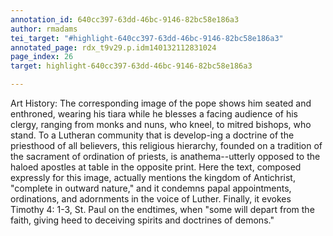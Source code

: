 ```yaml
---
annotation_id: 640cc397-63dd-46bc-9146-82bc58e186a3
author: rmadams
tei_target: "#highlight-640cc397-63dd-46bc-9146-82bc58e186a3"
annotated_page: rdx_t9v29.p.idm140132112831024
page_index: 26
target: highlight-640cc397-63dd-46bc-9146-82bc58e186a3

---
```

Art History: The corresponding image of the pope shows him seated and enthroned, wearing his tiara while he blesses a facing audience of his clergy, ranging from monks and nuns, who kneel, to mitred bishops, who stand.  To a Lutheran community that is develop-ing a doctrine of the priesthood of all believers, this religious hierarchy, founded on a tradition of the sacrament of ordination of priests, is anathema--utterly opposed to the haloed apostles at table in the opposite print. Here the text, composed expressly for this image, actually mentions the kingdom of Antichrist, "complete in outward nature," and it condemns papal appointments, ordinations, and adornments in the voice of Luther.  Finally, it evokes Timothy 4: 1-3, St. Paul on the endtimes, when "some will depart from the faith, giving heed to deceiving spirits and doctrines of demons."